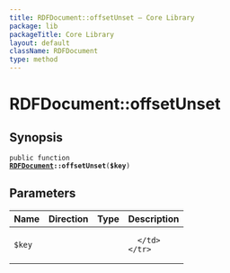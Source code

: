 ```yaml
---
title: RDFDocument::offsetUnset — Core Library
package: lib
packageTitle: Core Library
layout: default
className: RDFDocument
type: method
---
```


# RDFDocument::offsetUnset

## Synopsis

<code>public function <b><a href="RDFDocument">RDFDocument</a>::offsetUnset</b>(<b>$key</b>)</code>

## Parameters

<table>
  <thead>
    <tr>
      <th>Name</th>
      <th>Direction</th>
      <th>Type</th>
      <th>Description</th>
    </tr>
  </thead>
  <tbody>
    <tr>
      <td><code>$key</code>
      <td><i></i></td>
      <td></td>
      <td>

      </td>
    </tr>
  </tbody>
</table>

